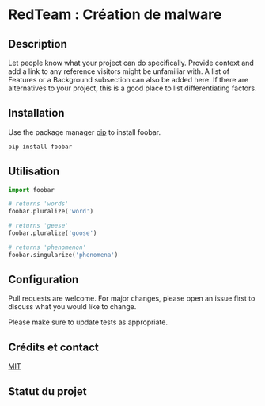 # RedTeam : Création de malware

## Description

Let people know what your project can do specifically. Provide context and add a link to any reference visitors might be unfamiliar with. A list of Features or a Background subsection can also be added here. If there are alternatives to your project, this is a good place to list differentiating factors.

## Installation

Use the package manager [pip](https://pip.pypa.io/en/stable/) to install foobar.

```bash
pip install foobar
```

## Utilisation

```python
import foobar

# returns 'words'
foobar.pluralize('word')

# returns 'geese'
foobar.pluralize('goose')

# returns 'phenomenon'
foobar.singularize('phenomena')
```

## Configuration

Pull requests are welcome. For major changes, please open an issue first
to discuss what you would like to change.

Please make sure to update tests as appropriate.

## Crédits et contact

[MIT](https://choosealicense.com/licenses/mit/)

## Statut du projet
